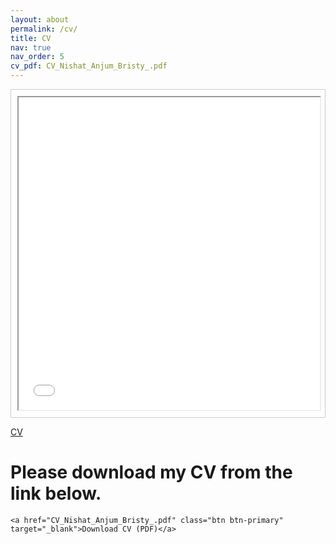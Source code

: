```yaml
---
layout: about
permalink: /cv/
title: CV
nav: true
nav_order: 5
cv_pdf: CV_Nishat_Anjum_Bristy_.pdf
---
```


<div style="border: 1px solid #ccc; padding: 10px; text-align: center;">
    <iframe src="path/to/your-file.pdf" width="100%" height="500px"></iframe>
</div>

[CV](path/to/your-file.pdf)


<div class="cv-container">
    <h1>Please download my CV from the link below.</h1>
    
    <a href="CV_Nishat_Anjum_Bristy_.pdf" class="btn btn-primary" target="_blank">Download CV (PDF)</a>
</div>

